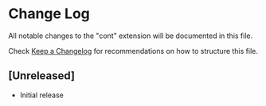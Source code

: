 # Change Log

All notable changes to the "cont" extension will be documented in this file.

Check [Keep a Changelog](http://keepachangelog.com/) for recommendations on how to structure this file.

## [Unreleased]

- Initial release